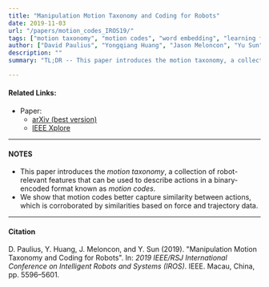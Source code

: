 ```yaml
---
title: "Manipulation Motion Taxonomy and Coding for Robots" 
date: 2019-11-03
url: "/papers/motion_codes_IROS19/"
tags: ["motion taxonomy", "motion codes", "word embedding", "learning from demonstration", "action recognition"]
author: ["David Paulius", "Yongqiang Huang", "Jason Meloncon", "Yu Sun"]
description: "" 
summary: "TL;DR -- This paper introduces the motion taxonomy, a collection of robot-relevant features that are better suited for verb or action embedding than conventional word embedding. Motion codes are constructed per verb using the taxonomy. In this work, we show that motion codes assigned to verbs are closely related to one another based on force and trajectory data." 

---
```


#### Related Links:

+ Paper: 
  + [arXiv (best version)](https://arxiv.org/abs/1910.00532)
  + [IEEE Xplore](https://ieeexplore.ieee.org/abstract/document/8967754)

---

#### NOTES

+ This paper introduces the *motion taxonomy*, a collection of robot-relevant features that can be used to describe actions in a binary-encoded format known as *motion codes*.
+ We show that motion codes better capture similarity between actions, which is corroborated by similarities based on force and trajectory data.

---

#### Citation

D. Paulius, Y. Huang, J. Meloncon, and Y. Sun (2019). "Manipulation Motion Taxonomy and Coding for Robots". In: *2019 IEEE/RSJ International Conference on Intelligent Robots and Systems (IROS)*. IEEE. Macau, China, pp. 5596–5601.